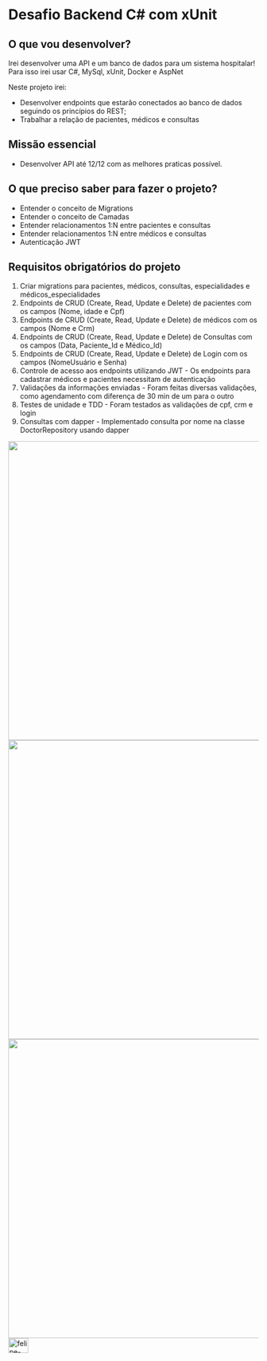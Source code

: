 # Desafio Backend C# com xUnit

## O que vou desenvolver?

Irei desenvolver uma API e um banco de dados para um sistema hospitalar! Para isso irei usar C#, MySql, xUnit, Docker e AspNet

Neste projeto irei:

- Desenvolver endpoints que estarão conectados ao banco de dados seguindo os princípios do REST;
- Trabalhar a relação de pacientes, médicos e consultas

## Missão essencial

- Desenvolver API até 12/12 com as melhores praticas possível.

## O que preciso saber para fazer o projeto?

-  Entender o conceito de Migrations
-  Entender o conceito de Camadas
-  Entender relacionamentos 1:N entre pacientes e consultas
-  Entender relacionamentos 1:N entre médicos e consultas
-  Autenticação JWT

## Requisitos obrigatórios do projeto

 1. Criar migrations para pacientes, médicos, consultas, especialidades e médicos_especialidades
 2. Endpoints de CRUD (Create, Read, Update e Delete) de pacientes com os campos (Nome, idade e Cpf)
 3. Endpoints de CRUD (Create, Read, Update e Delete) de médicos com os campos (Nome e Crm)
 4. Endpoints de CRUD (Create, Read, Update e Delete) de Consultas com os campos (Data, Paciente_Id e Médico_Id)
 5. Endpoints de CRUD (Create, Read, Update e Delete) de Login com os campos (NomeUsuário e Senha)
 6. Controle de acesso aos endpoints utilizando JWT - Os endpoints para cadastrar médicos e pacientes necessitam de autenticação
 7. Validações da informações enviadas - Foram feitas diversas validações, como agendamento com diferença de 30 min de um para o outro
 8. Testes de unidade e TDD - Foram testados as validações de cpf, crm e login
 9. Consultas com dapper - Implementado consulta por nome na classe DoctorRepository usando dapper

<img width="600" img src="https://github.com/felipesantos22/desafio_junior/assets/81933510/c13120ce-ea7f-45fb-8736-c764702d097e" >
<img width="600" img src="https://github.com/felipesantos22/desafio_junior/assets/81933510/75d5c0da-0c2b-459a-9e04-10e64b4ec533" >
<img width="600" img src="https://github.com/felipesantos22/desafio_junior/assets/81933510/4b10386f-3b96-4019-93a0-a7298c997d12" >
<img align="center" alt="felipe-CSS" height="30" width="40" img src="https://cdn.jsdelivr.net/gh/devicons/devicon/icons/csharp/csharp-original.svg" >  
